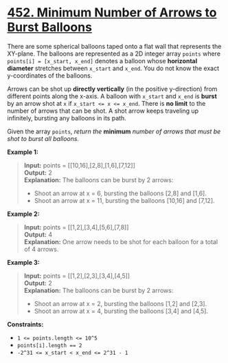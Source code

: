 # **[452. Minimum Number of Arrows to Burst Balloons](https://leetcode.com/problems/minimum-number-of-arrows-to-burst-balloons/description/)**

There are some spherical balloons taped onto a flat wall that represents the XY-plane. The balloons are represented as a 2D integer array `points` where `points[i] = [x_start, x_end]` denotes a balloon whose **horizontal diameter** stretches between `x_start` and `x_end`. You do not know the exact y-coordinates of the balloons.

Arrows can be shot up **directly vertically** (in the positive y-direction) from different points along the x-axis. A balloon with `x_start` and `x_end` is **burst** by an arrow shot at `x` if `x_start <= x <= x_end`. There is **no limit** to the number of arrows that can be shot. A shot arrow keeps traveling up infinitely, bursting any balloons in its path.

Given the array `points`, *return the* **minimum** *number of arrows that must be shot to burst all balloons.*

**Example 1:**

> **Input:** points = [[10,16],[2,8],[1,6],[7,12]]  
> **Output:** 2  
> **Explanation:** The balloons can be burst by 2 arrows:  
> - Shoot an arrow at x = 6, bursting the balloons [2,8] and [1,6].  
> - Shoot an arrow at x = 11, bursting the balloons [10,16] and [7,12].  

**Example 2:**

> **Input:** points = [[1,2],[3,4],[5,6],[7,8]]  
> **Output:** 4  
> **Explanation:** One arrow needs to be shot for each balloon for a total of 4 arrows.

**Example 3:**

> **Input:** points = [[1,2],[2,3],[3,4],[4,5]]  
> **Output:** 2  
> **Explanation:** The balloons can be burst by 2 arrows:  
> - Shoot an arrow at x = 2, bursting the balloons [1,2] and [2,3].  
> - Shoot an arrow at x = 4, bursting the balloons [3,4] and [4,5].  

**Constraints:**

- `1 <= points.length <= 10^5`
- `points[i].length == 2`
- `-2^31 <= x_start < x_end <= 2^31 - 1`